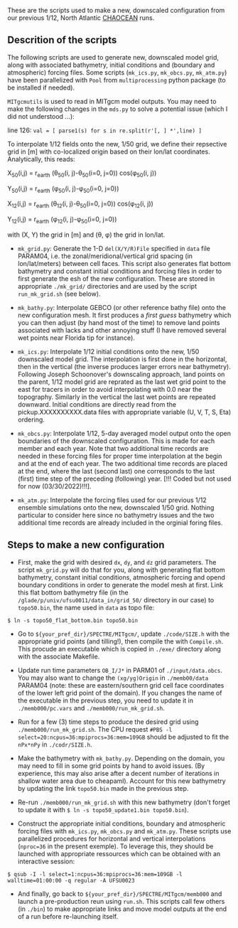 These are the scripts used to make a new, downscaled configuration from 
our previous 1/12, North Atlantic [CHAOCEAN](https://github.com/quentinjamet/chaocean) runs. 

## Descrition of the scripts

The following scripts are used to generate new, downscaled model grid, along with associated bathymetry, initial conditions and (boundary and atmospheric) forcing files. Some scripts (```mk_ics.py```, ```mk_obcs.py```, ```mk_atm.py```) have been parallelized with ```Pool``` from ```multiprocessing``` python package (to be installed if needed). 

```MITgcmutils``` is used to read in MITgcm model outputs. You may need to make the following changes in the ```mds.py``` to solve a potential issue (which I did not understood ...):

line 126: ```val = [ parse1(s) for s in re.split(r'[, ] *',line) ]```

To interpolate 1/12 fields onto the new, 1/50 grid, we define their repsective grid in [m] with co-localized origin based on their lon/lat coordinates. Analytically, this reads: 

X<sub>50</sub>(i,j) = r<sub>earth</sub> (&theta;<sub>50</sub>(i, j)-&theta;<sub>50</sub>(i=0, j=0)) cos(&phi;<sub>50</sub>(i, j))

Y<sub>50</sub>(i,j) = r<sub>earth</sub> (&phi;<sub>50</sub>(i, j)-&phi;<sub>50</sub>(i=0, j=0))

X<sub>12</sub>(i,j) = r<sub>earth</sub> (&theta;<sub>12</sub>(i, j)-&theta;<sub>50</sub>(i=0, j=0)) cos(&phi;<sub>12</sub>(i, j))

Y<sub>12</sub>(i,j) = r<sub>earth</sub> (&phi;<sub>12</sub>(i, j)-&phi;<sub>50</sub>(i=0, j=0))

with (X, Y) the grid in [m] and (&theta;, &phi;) the grid in lon/lat.

- ```mk_grid.py```: Generate the 1-D ```del(X/Y/R)File``` specified in ```data``` file PARAM04, i.e. the zonal/meridional/vertical grid spacing (in lon/lat/meters) between cell faces. This script also generates flat bottom bathymetry and constant initial conditions and forcing files in order to first generate the esh of the new configuration. These are stored in appropriate ```./mk_grid/``` directories and are used by the script ```run_mk_grid.sh``` (see below).

- ```mk_bathy.py```: Interpolate GEBCO (or other reference bathy file) onto the new configuration mesh. It first produces a *first guess* bathymetry which you can then adjust (by hand most of the time) to remove land points associated with lacks and other annoying stuff (I have removed several wet points near Florida tip for instance). 

- ```mk_ics.py```: Interpolate 1/12 initial conditions onto the new, 1/50 downscaled model grid. The interpolation is first done in the horizontal, then in the vertical (the inverse produces larger errors near bathymetry). Following Joseph Schoonover's downscaling approach, land points on the parent, 1/12 model grid are reprated as the last wet grid point to the east for tracers in order to avoid interpolating with 0.0 near the topography. Similarly in the vertical the last wet points are repeated downward. Initial conditions are directly read from the pickup.XXXXXXXXXX.data files with appropriate variable (U, V, T, S, Eta) ordering. 

- ```mk_obcs.py```: Interpolate 1/12, 5-day averaged model output onto the open boundaries of the downscaled configuration. This is made for each member and each year. Note that two additional time records are needed in these forcing files for proper time interpolation at the begin and at the end of each year. The two additional time records are placed at the end, where the last (second last) one corresponds to the last (first) time step of the preceding (following) year. [!!! Coded but not used for now (03/30/2022)!!!].

- ```mk_atm.py```: Interpolate the forcing files used for our previous 1/12 ensemble simulations onto the new, downscaled 1/50 grid. Nothing particular to consider here since no bathymetry issues and the two additional time records are already included in the orginial foring files.



## Steps to make a new configuration

- First, make the grid with desired ```dx```, ```dy```, and ```dz``` grid parameters. The script ```mk_grid.py``` will do that for you, along with generating flat bottom bathymetry, constant initial conditions, atmospheric forcing and opend boundary conditions in order to generate the model mesh at first. Link this flat bottom bathymetry file (in the ```/glade/p/univ/ufsu0011/data_in/grid_50/``` directory in our case) to ```topo50.bin```, the name used in ```data``` as topo file:

```$ ln -s topo50_flat_bottom.bin topo50.bin```

- Go to ```${your_pref_dir}/SPECTRE/MITgcm/```, update ```./code/SIZE.h``` with the appropriate grid points (and tilling!), then compile the with ```Compile.sh```. This procude an executable which is copied in ```./exe/``` directory along with the associate Makefile. 

- Update run time parameters ```OB_I/J*``` in PARM01 of ```./input/data.obcs```. You may also want to change the ```(xg/yg)Origin``` in ```./memb00/data``` PARAM04 (note: these are eastern/southern grid cell face coordinates of the lower left grid point of the domain). If you changes the name of the executable in the previous step, you need to update it in ```./memb000/pc.vars``` and ```./memb000/run_mk_grid.sh```.

- Run for a few (3) time steps to produce the desired grid using ```./memb000/run_mk_grid.sh```. The CPU request 
```#PBS -l select=20:ncpus=36:mpiprocs=36:mem=109GB```
should be adjusted to fit the ```nPx*nPy``` in ```./codr/SIZE.h```.

- Make the bathymetry with ```mk_bathy.py```. Depending on the domain, you may need to fill in some grid points by hand to avoid issues. (By experience, this may also arise after a decent number of iterations in shallow water area due to cheapaml). Account for this new bathymetry by updating the link ```topo50.bin``` made in the previous step.

- Re-run ```./memb000/run_mk_grid.sh``` with this new bathymetry (don't forget to update it with ```$ ln -s topo50_update1.bin topo50.bin```).

- Construct the appropriate initial conditions, boundary and atmospheric forcing files with ```mk_ics.py```, ```mk_obcs.py``` and ```mk_atm.py```. These scripts use parallelized procedures for horizontal and vertical interpolations (```nproc=36``` in the present exemple). To leverage this, they should be launched with appropriate ressources which can be obtained with an interactive session:

```$ qsub -I -l select=1:ncpus=36:mpiprocs=36:mem=109GB -l walltime=01:00:00 -q regular -A UFSU0023```

- And finally, go back to ```${your_pref_dir}/SPECTRE/MITgcm/memb000``` and launch a pre-production reun using ```run.sh```. This scripts call few others (in ```./bin```) to make appropriate links and move model outputs at the end of a run before re-launching itself.
